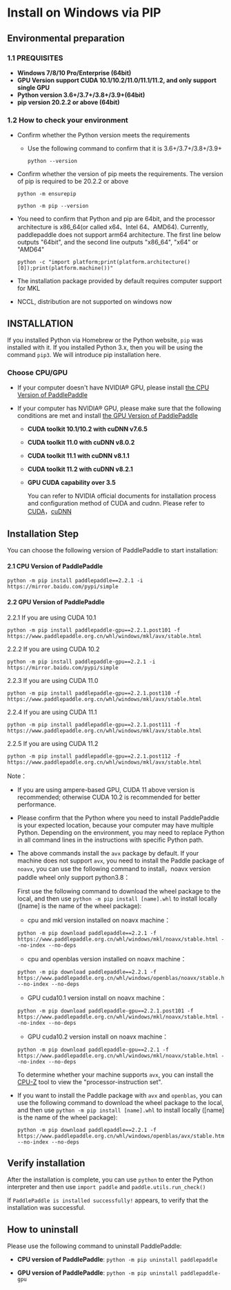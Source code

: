 # Install on Windows via PIP

## Environmental preparation

### 1.1 PREQUISITES

* **Windows 7/8/10 Pro/Enterprise (64bit)**
* **GPU Version support CUDA 10.1/10.2/11.0/11.1/11.2, and only support single GPU**
* **Python version 3.6+/3.7+/3.8+/3.9+(64bit)**
* **pip version 20.2.2 or above (64bit)**

### 1.2 How to check your environment

* Confirm whether the Python version meets the requirements

  * Use the following command to confirm that it is 3.6+/3.7+/3.8+/3.9+

        python --version


* Confirm whether the version of pip meets the requirements. The version of pip is required to be 20.2.2 or above

    ```
    python -m ensurepip
    ```

    ```
    python -m pip --version
    ```

* You need to confirm that Python and pip are 64bit, and the processor architecture is x86_64(or called x64、Intel 64、AMD64). Currently, paddlepaddle does not support arm64 architecture. The first line below outputs "64bit", and the second line outputs "x86_64", "x64" or "AMD64"

    ```
    python -c "import platform;print(platform.architecture()[0]);print(platform.machine())"
    ```


* The installation package provided by default requires computer support for MKL
* NCCL, distribution are not supported on windows now



## INSTALLATION

If you installed Python via Homebrew or the Python website, `pip` was installed with it. If you installed Python 3.x, then you will be using the command `pip3`. We will introduce pip installation here.

### Choose CPU/GPU

* If your computer doesn't have NVIDIA® GPU, please install [the CPU Version of PaddlePaddle](#cpu)

* If your computer has NVIDIA® GPU, please make sure that the following conditions are met and install [the GPU Version of PaddlePaddle](#gpu)

  * **CUDA toolkit 10.1/10.2 with cuDNN v7.6.5**

  * **CUDA toolkit 11.0 with cuDNN v8.0.2**

  * **CUDA toolkit 11.1 with cuDNN v8.1.1**

  * **CUDA toolkit 11.2 with cuDNN v8.2.1**

  * **GPU CUDA capability over 3.5**

    You can refer to NVIDIA official documents for installation process and configuration method of CUDA and cudnn. Please refer to [CUDA](https://docs.nvidia.com/cuda/cuda-installation-guide-linux/)，[cuDNN](https://docs.nvidia.com/deeplearning/sdk/cudnn-install/)


## Installation Step

You can choose the following version of PaddlePaddle to start installation:



#### 2.1 <span id="cpu">CPU Version of PaddlePaddle</span>


  ```
  python -m pip install paddlepaddle==2.2.1 -i https://mirror.baidu.com/pypi/simple
  ```



#### 2.2 <span id="gpu">GPU Version of PaddlePaddle</span>


2.2.1 If you are using CUDA 10.1


  ```
  python -m pip install paddlepaddle-gpu==2.2.1.post101 -f https://www.paddlepaddle.org.cn/whl/windows/mkl/avx/stable.html
  ```


2.2.2 If you are using CUDA 10.2

  ```
  python -m pip install paddlepaddle-gpu==2.2.1 -i https://mirror.baidu.com/pypi/simple
  ```


2.2.3 If you are using CUDA 11.0

  ```
  python -m pip install paddlepaddle-gpu==2.2.1.post110 -f https://www.paddlepaddle.org.cn/whl/windows/mkl/avx/stable.html
  ```

2.2.4 If you are using CUDA 11.1

  ```
  python -m pip install paddlepaddle-gpu==2.2.1.post111 -f https://www.paddlepaddle.org.cn/whl/windows/mkl/avx/stable.html
  ```


2.2.5 If you are using CUDA 11.2

  ```
  python -m pip install paddlepaddle-gpu==2.2.1.post112 -f https://www.paddlepaddle.org.cn/whl/windows/mkl/avx/stable.html
  ```

Note：

* If you are using ampere-based GPU, CUDA 11 above version is recommended; otherwise CUDA 10.2 is recommended for better performance.

* Please confirm that the Python where you need to install PaddlePaddle is your expected location, because your computer may have multiple Python. Depending on the environment, you may need to replace Python in all command lines in the instructions with specific Python path.

* The above commands install the `avx` package by default. If your machine does not support `avx`, you need to install the Paddle package of `noavx`, you can use the following command to install，noavx version paddle wheel only support python3.8：

  First use the following command to download the wheel package to the local, and then use `python -m pip install [name].whl` to install locally ([name] is the name of the wheel package):

   * cpu and mkl version installed on noavx machine：

   ```
   python -m pip download paddlepaddle==2.2.1 -f https://www.paddlepaddle.org.cn/whl/windows/mkl/noavx/stable.html --no-index --no-deps
   ```

   * cpu and openblas version installed on noavx machine：

   ```
   python -m pip download paddlepaddle==2.2.1 -f https://www.paddlepaddle.org.cn/whl/windows/openblas/noavx/stable.html --no-index --no-deps
   ```

   * GPU cuda10.1 version install on noavx machine：

   ```
   python -m pip download paddlepaddle-gpu==2.2.1.post101 -f https://www.paddlepaddle.org.cn/whl/windows/mkl/noavx/stable.html --no-index --no-deps
   ```

   * GPU cuda10.2 version install on noavx machine：

   ```
   python -m pip download paddlepaddle-gpu==2.2.1 -f https://www.paddlepaddle.org.cn/whl/windows/mkl/noavx/stable.html --no-index --no-deps
   ```

   To determine whether your machine supports `avx`, you can install the [CPU-Z](https://www.cpuid.com/softwares/cpu-z.html) tool to view the "processor-instruction set".


* If you want to install the Paddle package with `avx` and `openblas`, you can use the following command to download the wheel package to the local, and then use `python -m pip install [name].whl` to install locally ([name] is the name of the wheel package):

  ```
  python -m pip download paddlepaddle==2.2.1 -f https://www.paddlepaddle.org.cn/whl/windows/openblas/avx/stable.html --no-index --no-deps
  ```

## Verify installation

After the installation is complete, you can use `python` to enter the Python interpreter and then use `import paddle` and `paddle.utils.run_check()`

If `PaddlePaddle is installed successfully!` appears, to verify that the installation was successful.

## How to uninstall

Please use the following command to uninstall PaddlePaddle:

* **CPU version of PaddlePaddle**: `python -m pip uninstall paddlepaddle`

* **GPU version of PaddlePaddle**: `python -m pip uninstall paddlepaddle-gpu`
